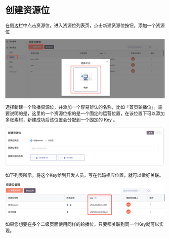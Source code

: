 # 创建资源位

在侧边栏中点击资源位，进入资源位列表页，点击新建资源位按钮，添加一个资源位

![](../../../.gitbook/assets/image%20%28361%29.png)

选择新建一个轮播资源位，并添加一个容易辨认的名称，比如「首页轮播位」。需要说明的是，这里的一个资源位指的是一个固定的运营位置，在该位置下可以添加多张素材，新建成功后该位置会分配到一个固定的 Key 。

![](../../../.gitbook/assets/image%20%28364%29.png)

如下列表所示，将这个Key给到开发人员，写在代码相应位置，就可以做好关联。

![](../../../.gitbook/assets/image%20%28360%29.png)

如果您想要在多个二级页面使用同样的轮播位，只要都关联到同一个Key就可以实现。


